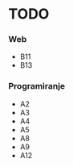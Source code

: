 # TODO

### Web

-   B11
-   B13

### Programiranje

-   A2
-   A3
-   A4
-   A5
-   A8
-   A9
-   A12

